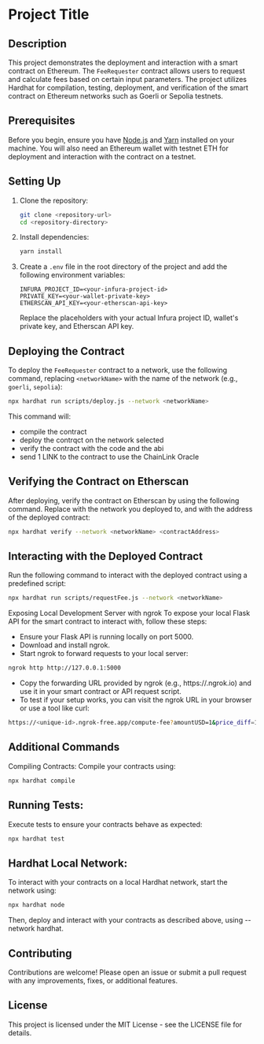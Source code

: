 # Project Title

## Description

This project demonstrates the deployment and interaction with a smart contract on Ethereum. The `FeeRequester` contract allows users to request and calculate fees based on certain input parameters. The project utilizes Hardhat for compilation, testing, deployment, and verification of the smart contract on Ethereum networks such as Goerli or Sepolia testnets.

## Prerequisites

Before you begin, ensure you have [Node.js](https://nodejs.org/) and [Yarn](https://classic.yarnpkg.com/en/docs/install) installed on your machine. You will also need an Ethereum wallet with testnet ETH for deployment and interaction with the contract on a testnet.

## Setting Up

1. Clone the repository:
    ```sh
    git clone <repository-url>
    cd <repository-directory>
    ```

2. Install dependencies:
    ```sh
    yarn install
    ```

3. Create a `.env` file in the root directory of the project and add the following environment variables:
    ```plaintext
    INFURA_PROJECT_ID=<your-infura-project-id>
    PRIVATE_KEY=<your-wallet-private-key>
    ETHERSCAN_API_KEY=<your-etherscan-api-key>
    ```

    Replace the placeholders with your actual Infura project ID, wallet's private key, and Etherscan API key.

## Deploying the Contract

To deploy the `FeeRequester` contract to a network, use the following command, replacing `<networkName>` with the name of the network (e.g., `goerli`, `sepolia`):

```sh
npx hardhat run scripts/deploy.js --network <networkName>
```
This command will:
-  compile the contract
-  deploy the contrqct on the network selected
-  verify the contract with the code and the abi
-  send 1 LINK to the contract to use the ChainLink Oracle

## Verifying the Contract on Etherscan
After deploying, verify the contract on Etherscan by using the following command. Replace <networkName> with the network you deployed to, and <contractAddress> with the address of the deployed contract:

```sh
npx hardhat verify --network <networkName> <contractAddress>
```

## Interacting with the Deployed Contract
Run the following command to interact with the deployed contract using a predefined script:

```sh
npx hardhat run scripts/requestFee.js --network <networkName>
```

Exposing Local Development Server with ngrok
To expose your local Flask API for the smart contract to interact with, follow these steps:

- Ensure your Flask API is running locally on port 5000.
- Download and install ngrok.
- Start ngrok to forward requests to your local server:
```sh
ngrok http http://127.0.0.1:5000
```
- Copy the forwarding URL provided by ngrok (e.g., https://<unique-id>.ngrok.io) and use it in your smart contract or API request script.
- To test if your setup works, you can visit the ngrok URL in your browser or use a tool like curl:
```sh
https://<unique-id>.ngrok-free.app/compute-fee?amountUSD=1&price_diff=1&std=1
```

## Additional Commands
Compiling Contracts:
Compile your contracts using:

```sh
npx hardhat compile
```

## Running Tests:
Execute tests to ensure your contracts behave as expected:

```sh
npx hardhat test
```

## Hardhat Local Network:
To interact with your contracts on a local Hardhat network, start the network using:

```sh
npx hardhat node
```
Then, deploy and interact with your contracts as described above, using --network hardhat.

## Contributing
Contributions are welcome! Please open an issue or submit a pull request with any improvements, fixes, or additional features.

## License
This project is licensed under the MIT License - see the LICENSE file for details.
